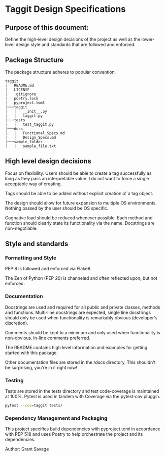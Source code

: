 # Taggit Design Specifications

## Purpose of this document:
Define the high-level design decisions of the project as well as the lower-level design style and standards that are followed and enforced.

## Package Structure
The package structure adheres to popular convention.

```
taggit
|   README.md
|   LICENSE
|   .gitignore
|   poetry.lock
|   pyproject.toml
|───taggit
|   |   __init__.py
|   |   taggit.py
|───tests
|   |   test_taggit.py
|───docs
|   |   Functional_Specs.md
|   |   Design_Specs.md
|───sample_folder
|   |   sample_file.txt
```

## High level design decisions

Focus on flexibility. Users should be able to create a tag successfully as long as they pass an interpretable value.
I do not want to force a single acceptable way of creating.

Tags should be able to be added without explicit creation of a tag object.

The design should allow for future expansion to multiple OS environments. Nothing passed by the user should be OS specific.

Cognative load should be reduced whenever possible. Each method and function should clearly state its functionality via
the name. Docstrings are non-negotiable.

## Style and standards

### Formatting and Style
PEP 8 is followed and enforced via Flake8.

The Zen of Python (PEP 20) is channeled and often reflected upon, but not enforced.

### Documentation
Docstrings are used and required for all public and private classes, methods and functions.
Multi-line docstrings are expected, single line docstrings should only be used when functionality
is remarkably obvious (developer's discretion).

Comments should be kept to a minimum and only used when functionality is non-obvious. In-line comments preferred.

The README contains high level information and examples for getting started with this package.

Other documentation files are stored in the /docs directory. This shouldn't be surprising, you're in it right now!

### Testing
Tests are stored in the tests directory and test code-coverage is maintained at 100%. 
Pytest is used in tandem with Coverage via the pytest-cov pluggin.
```zsh
pytest --cov=taggit tests/    
```
### Dependency Management and Packaging
This project specifies build dependencies with pyproject.toml in accordance with PEP 518 
and uses Poetry to help orchestrate the project and its dependencies.


Author: Grant Savage